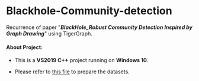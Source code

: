 # Blackhole-Community-detection
Recurrence of paper "***BlackHole_Robust Community Detection Inspired by Graph Drawing***" using TigerGraph.

#### About  Project:

* This is a **VS2019 C++** project running on **Windows 10**. 

* Please refer to [this file](./Datasets/readme.md) to prepare the datasets.

